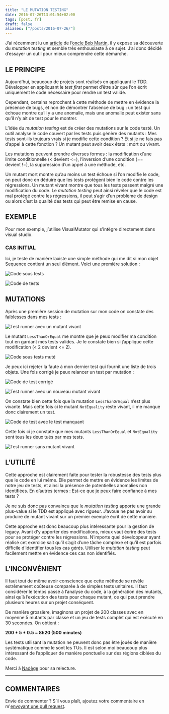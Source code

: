```yaml
---
title: "LE MUTATION TESTING"
date: 2016-07-26T13:01:54+02:00
tags: [post, fr]
draft: false
aliases: ["/posts/2016-07-26/"]
---
```


J’ai récemment lu un [article](http://blog.cleancoder.com/uncle-bob/2016/06/10/MutationTesting.html) de l’[oncle Bob Martin](https://twitter.com/unclebobmartin), il y expose sa découverte du *mutation testing* et semble très enthousiaste à ce sujet. J’ai donc décidé d’essayer un outil pour mieux comprendre cette démarche.

## LE PRINCIPE

Aujourd’hui, beaucoup de projets sont réalisés en appliquant le TDD. Développer en appliquant le *test first* permet d’être sûr que l’on écrit uniquement le code nécessaire pour rendre un test valide.

Cependant, certains reprochent à cette méthode de mettre en évidence la présence de bugs, et non de démontrer l’absence de bug&nbsp;: un test qui échoue montre qu’il y a une anomalie, mais une anomalie peut exister sans qu’il n’y ait de test pour le montrer.

L’idée du *mutation testing* est de créer des mutations sur le code testé. Un outil analyse le code couvert par les tests puis génère des mutants&nbsp;: Mes tests sont-ils toujours vrais si je modifie cette condition&nbsp;? Et si je ne fais pas d’appel à cette fonction&nbsp;? Un mutant peut avoir deux états&nbsp;: mort ou vivant.

Les mutations peuvent prendre diverses formes&nbsp;: la modification d’une limite conditionnelle (< devient <=), l’inversion d’une condition (== devient&nbsp;!=), la suppression d’un appel à une méthode, etc.

Un mutant mort montre qu’au moins un test échoue si l’on modifie le code, on peut donc en déduire que les tests protègent bien le code contre les régressions. Un mutant vivant montre que tous les tests passent malgré une modification du code. Le *mutation testing* peut ainsi révéler que le code est mal protégé contre les régressions, il peut s’agir d’un problème de design ou alors c’est la qualité des tests qui peut être remise en cause.

## EXEMPLE

Pour mon exemple, j’utilise VisualMutator qui s’intègre directement dans visual studio.

### CAS INITIAL

Ici, je teste de manière laxiste une simple méthode qui me dit si mon objet Sequence contient un seul élément. Voici une première solution&nbsp;:

![Code sous tests](1.png)

![Code de tests](2.png)

## MUTATIONS

Après une première session de mutation sur mon code on constate des faiblesses dans mes tests&nbsp;:

![Test runner avec un mutant vivant](3.png)

Le mutant `LessThanOrEqual` me montre que je peux modifier ma condition tout en gardant mes tests valides. Je le constate bien si j’applique cette modification (< 2 devient <= 2).

![Code sous tests muté](4.png)

Je peux ici rejeter la faute à mon dernier test qui fournit une liste de trois objets. Une fois corrigé je peux relancer un test par mutation&nbsp;:

![Code de test corrigé](5.png)

![Test runner avec un nouveau mutant vivant](6.png)

On constate bien cette fois que la mutation `LessThanOrEqual` n’est plus vivante. Mais cette fois ci le mutant `NotEquality` reste vivant, il me manque donc clairement un test.

![Code de test avec le test manquant](7.png)

Cette fois ci je constate que mes mutants `LessThanOrEqual` et `NotEquality` sont tous les deux tués par mes tests.

![Test runner sans mutant vivant](8.png)

## L’UTILITÉ

Cette approche est clairement faite pour tester la robustesse des tests plus que le code en lui même. Elle permet de mettre en évidence les limites de notre jeu de tests, et ainsi la présence de potentielles anomalies non identifiées. En d’autres termes&nbsp;: Est-ce que je peux faire confiance à mes tests&nbsp;?

Je ne suis donc pas convaincu que le *mutation testing* apporte une grande plus-value si le TDD est appliqué avec rigueur. J’avoue ne pas avoir su produire de mutant vivant sur un premier exemple écrit de cette manière.

Cette approche est donc beaucoup plus intéressante pour la gestion de legacy. Avant d’y apporter des modifications, mieux vaut écrire des tests pour se protéger contre les régressions. N’importe quel développeur ayant réalisé cet exercice sait qu’il s’agit d’une tâche complexe et qu’il est parfois difficile d’identifier tous les cas gérés. Utiliser le *mutation testing* peut facilement mettre en évidence ces cas non identifiés.

## L’INCONVÉNIENT

Il faut tout de même avoir conscience que cette méthode se révèle extrêmement coûteuse comparée à de simples tests unitaires. Il faut considérer le temps passé à l’analyse du code, à la génération des mutants, ainsi qu’à l’exécution des tests pour chaque mutant, ce qui peut prendre plusieurs heures sur un projet conséquent.

De manière grossière, imaginons un projet de 200 classes avec en moyenne 5 mutants par classe et un jeu de tests complet qui est exécuté en 30 secondes. On obtient&nbsp;:

**200 * 5 * 0.5 = 8h20 (500 minutes)**

Les tests utilisant la mutation ne peuvent donc pas être joués de manière systématique comme le sont les TUs. Il est selon moi beaucoup plus intéressant de l’appliquer de manière ponctuelle sur des régions ciblées du code.

Merci à [Nadège](https://twitter.com/nadegerouelle) pour sa relecture.

---

## COMMENTAIRES

<!--Ajoutez votre commentaire ici-->

Envie de commenter ? S’il vous plaît, ajoutez votre commentaire en m'[envoyant une pull request](https://github.com/RomainTrm/Blog?tab=readme-ov-file#how-to-comment).
